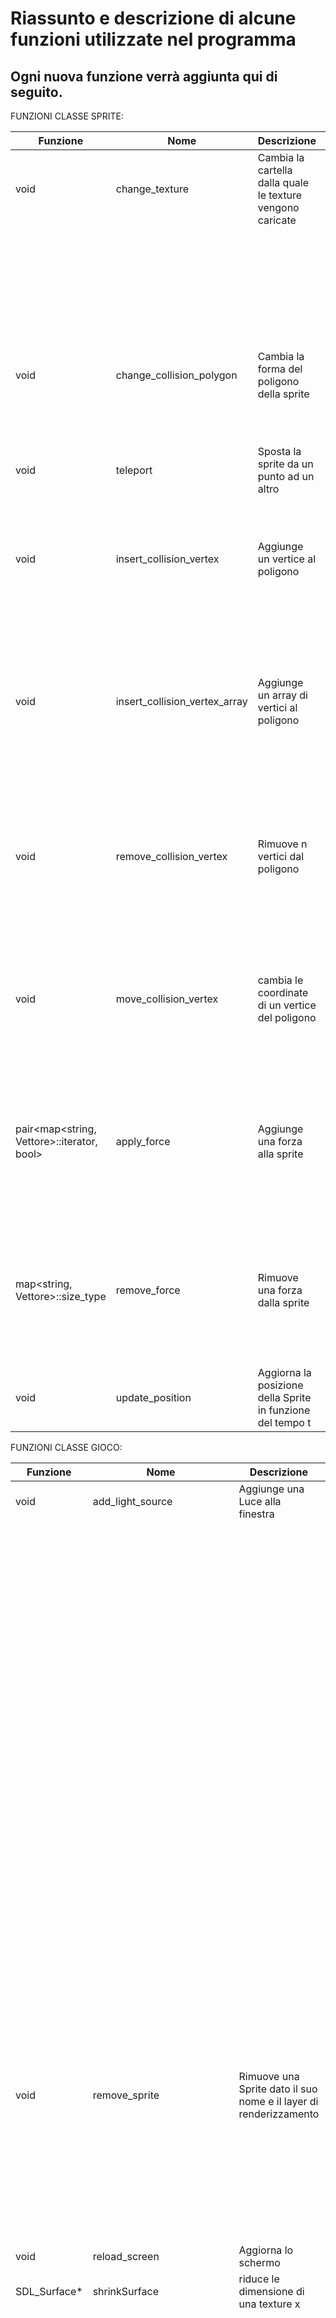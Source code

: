  # Riassunto e descrizione di alcune funzioni utilizzate nel programma
 
 ## Ogni nuova funzione verrà aggiunta qui di seguito.


FUNZIONI CLASSE SPRITE:

|Funzione| Nome | Descrizione | Inputs |    
|-----|-----|-----|-----|
|void |change_texture|Cambia la cartella dalla quale le texture vengono caricate|Input:
||||tipo: string contenuto: percorso di una cartella 
||||tipo: SDL_Renderer* *contenuto: il renderer della classe SDLclass |
|void | change_collision_polygon|	Cambia la forma del poligono della sprite |Input:
||||tipo: vector  contenuto: punti (xy) dei vertici|
|void|teleport|	Sposta la sprite da un punto ad un altro|Input:
||||tipo: int contenuto: coordinate xy del nuovo punto|
|void|insert_collision_vertex|Aggiunge un vertice al poligono|	Input:
||||tipo: int contenuto: index dove inserire il vertice
||||tipo: SDL_Point contenuto: coordinate xy del nuovo vertice|
|void|insert_collision_vertex_array|Aggiunge un array di vertici al poligono|Input:
||||tipo: int contenuto: index dove inserire l'array
||||tipo: vector<SDL_Point> contenuto: veetore con coordinate xy dei nuovi vertici|
|void|remove_collision_vertex|Rimuove n vertici dal poligono|Input:
||||tipo: int contenuto: index dal quale inizia a rimuovere i vertici
||||tipo: int contenuto: numero di vertici da rimuovere|
|void|move_collision_vertex|cambia le coordinate di un vertice del poligono|Input:
||||tipo: int contenuto: index del vertice da spostare
||||tipo: SDL_Point contenuto: coordinate xy del vertice spostato|
|pair<map<string, Vettore>::iterator, bool>|apply_force|Aggiunge una forza alla sprite|Input:
||||tipo: Vettore contenuto: coordinate xy della forza vettore
||||tipo: string contenuto: nome della forza da aggiungere|
|map<string, Vettore>::size_type|remove_force|Rimuove una forza dalla sprite|Input:
||||tipo: string contenuto: nome della forza da rimuovere|
|void|update_position|Aggiorna la posizione della Sprite in funzione del tempo t|nulla|
	
	
FUNZIONI CLASSE GIOCO:

|Funzione| Nome | Descrizione | Inputs |    
|-----|-----|-----|-----|
|void|add_light_source|Aggiunge una Luce alla finestra|Input:
||||tipo: string contenuto: nome della nuova luce
||||tipo: int contenuto: numero del layer di renderizzazione
||||tipo: int contenuto: posizione sull'asse x della luce
||||tipo: int contenuto: posizione sull'asse y della luce
||||tipo: int contenuto: raggio della luce
||||tipo: int contenuto: intensità della luce
||||tipo: Uint8 contenuto: colore rosso della luce (0-255)
||||tipo: Uint8 contenuto: colore blu della luce (0-255)
||||tipo: Uint8 contenuto: colore verde della luce (0-255)|
|void|remove_sprite|Rimuove una Sprite dato il suo nome e il layer di renderizzamento|Input:
||||tipo: string contenuto: nome della Sprite da rimuovere
||||tipo: int contenuto: layer della sprite da rimuovere|
|void|reload_screen|Aggiorna lo schermo|nulla|
|SDL_Surface*|shrinkSurface|riduce le dimensione di una texture x|Input:
||||tipo: SDL_Surface* contenuto: pointer alla superfice da ridurre ( contenuto in sprite nel vettore "s"
||||tipo: int contenuto: fattore di riduzione dell'asse x (2=metà, 4= un quarto dell'originale)
||||tipo: int contenuto: fattore di riduzione dell'asse y (2=metà, 4= un quarto dell'originale)|
|Sprite*|find_sprite|Trova una Sprite dato un nome x|Input:
||||tipo: string contenuto: nome della sprite da cercare|	
|template<class T> T*|GetVar|Ottiene le variabili della classe T derivata da Sprite|Input:
||||tipo: classe contenuto: nome della classe derivata 
||||tipo: string contenuto: nome dell'oggetto della classe derivata T|
|void|add_user_sprite_ptr|Aggiunge una Sprite alla finestra|Input:
||||tipo: classe contenuto:nome della classe derivata 
||||tipo: string contenuto: nome della nuova sprite
||||tipo: string contenuto: nome della cartella dalla quale carica le texture
||||tipo: int contenuto: numero del layer di renderizzazione
||||tipo: int contenuto: posizione sull'asse x della sprite
||||tipo: int contenuto: posizione sull'asse y della sprite
||||tipo: int contenuto: larghezza della sprite
||||tipo: int contenuto: altezza della sprite|
|void|add_new_elements_to_group|aggiunge n elementi al gruppo x e ai layer (i nomi nel layer sono il nome del gruppo + index)|Input:
||||tipo: classe contenuto:nome della classe derivata 
||||tipo: int contenuto: numero di elementi da creare
||||tipo: string contenuto: nome della nuova sprite
||||tipo: string contenuto: nome della cartella dalla quale carica le texture
||||tipo: int contenuto: numero del layer di renderizzazione
||||tipo: int contenuto: posizione sull'asse x della sprite
||||tipo: int contenuto: posizione sull'asse y della sprite
||||tipo: int contenuto: larghezza della sprite
||||tipo: int contenuto: altezza della sprite|
|template<class T> T*|GetGroupVar|Ottiene le variabili della classe T derivata da Sprite e contenuta in un gruppo x|Input:
||||tipo: classe contenuto: nome della classe derivata 
||||tipo: int contenuto: index della sprite nel gruppo x
||||tipo: string contenuto: nome del gruppo della classe derivata T|
|LightSource&|find_light|Trova una Luce dato un nome x|Input:
||||tipo: string contenuto: nome della luce da cercare|
|void|add_group|Aggiunge un gruppo x|Input:
||||tipo: classe contenuto: nome della classe degli elementi del nuovo gruppo
||||tipo: string contenuto: nome del nuovo gruppo|
|void|add_element_to_group|Aggiunge un elemento gia esistente al gruppo x|Input:
||||tipo: shared_ptr<Sprite> contenuto: pointer alla sprite da aggiungere (GetVar(nome))|
|void|remove_element_to_group|rimuove un elemento da un gruppo x|Input:
||||tipo int contenuto: index della sprite da rimuovere dal gruppo x
||||tipo: string contenuto: nome del gruppo al quale rimuovere la sprite|
	
